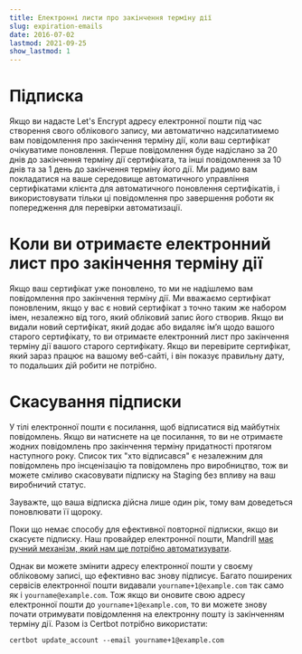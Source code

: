 ```yaml
---
title: Електронні листи про закінчення терміну дії
slug: expiration-emails
date: 2016-07-02
lastmod: 2021-09-25
show_lastmod: 1
---
```



# Підписка

Якщо ви надасте Let's Encrypt адресу електронної пошти під час створення свого облікового запису, ми автоматично надсилатимемо вам повідомлення про закінчення терміну дії, коли ваш сертифікат очікуватиме поновлення. Перше повідомлення буде надіслано за 20 днів до закінчення терміну дії сертифіката, та інші повідомлення за 10 днів та за 1 день до закінчення терміну його дії. Ми радимо вам покладатися на ваше середовище автоматичного управління сертифікатами клієнта для автоматичного поновлення сертифікатів, і використовувати тільки ці повідомлення про завершення роботи як попередження для перевірки автоматизації.

# Коли ви отримаєте електронний лист про закінчення терміну дії

Якщо ваш сертифікат уже поновлено, то ми не надішлемо вам повідомлення про закінчення терміну дії. Ми вважаємо сертифікат поновленим, якщо у вас є новий сертифікат з точно таким же набором імен, незалежно від того, який обліковий запис його створив. Якщо ви видали новий сертифікат, який додає або видаляє ім’я щодо вашого старого сертифікату, то ви отримаєте електронний лист про закінчення терміну дії вашого старого сертифікату. Якщо ви перевірите сертифікат, який зараз працює на вашому веб-сайті, і він показує правильну дату, то подальших дій робити не потрібно.

# Скасування підписки

У тілі електронної пошти є посилання, щоб відписатися від майбутніх повідомлень. Якщо ви натиснете на це посилання, то ви не отримаєте жодних повідомлень про закінчення терміну придатності протягом наступного року. Список тих "хто відписався" є незалежним для повідомлень про інсценізацію та повідомлень про виробництво, тож ви можете сміливо скасовувати підписку на Staging без впливу на ваш виробничий статус.

Зауважте, що ваша відписка дійсна лише один рік, тому вам доведеться поновлювати її щороку.

Поки що немає способу для ефективної повторної підписки, якщо ви скасуєте підписку. Наш провайдер електронної пошти, Mandrill [має ручний механізм, який нам ще потрібно автоматизувати](https://mandrill.zendesk.com/hc/en-us/articles/360039299913).

Однак ви можете змінити адресу електронної пошти у своєму обліковому записі, що ефективно вас знову підписує. Багато поширених сервісів електронної пошти видавали `yourname+1@example.com` так само як і `yourname@example.com`. Тож якщо ви оновите свою адресу електронної пошти до `yourname+1@example.com`, то ви можете знову почати отримувати повідомлення на електронну пошту із закінченням терміну дії. Разом із Certbot потрібно використати:

`certbot update_account --email yourname+1@example.com`
